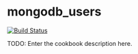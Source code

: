 # mongodb_users

[![Build Status](https://travis-ci.org/chriswessells/mongodb_users.svg?branch=master)](https://travis-ci.org/chriswessells/mongodb_user)

TODO: Enter the cookbook description here.

